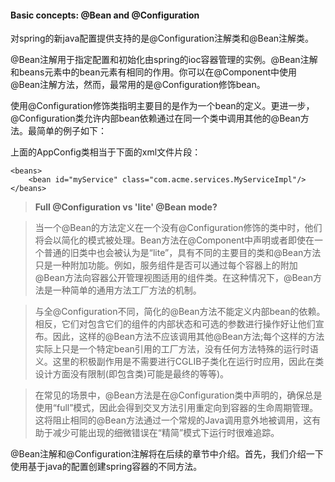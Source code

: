#### Basic concepts: @Bean and @Configuration

对spring的新java配置提供支持的是@Configuration注解类和@Bean注解类。

@Bean注解用于指定配置和初始化由spring的ioc容器管理的实例。@Bean注解和beans元素中的bean元素有相同的作用。你可以在@Component中使用@Bean注解方法，然而，最常用的是@Configuration修饰bean。

使用@Configuration修饰类指明主要目的是作为一个bean的定义。更进一步，@Configuration类允许内部bean依赖通过在同一个类中调用其他的@Bean方法。最简单的例子如下：

上面的AppConfig类相当于下面的xml文件片段：

```
<beans>
    <bean id="myService" class="com.acme.services.MyServiceImpl"/>
</beans>
```

>**Full @Configuration vs 'lite' @Bean mode?**

>当一个@Bean的方法定义在一个没有@Configuration修饰的类中时，他们将会以简化的模式被处理。Bean方法在@Component中声明或者即使在一个普通的旧类中也会被认为是“lite”，具有不同的主要目的类和@Bean方法只是一种附加功能。例如，服务组件是否可以通过每个容器上的附加@Bean方法向容器公开管理视图适用的组件类。在这种情况下，@Bean方法是一种简单的通用方法工厂方法的机制。

>与全@Configuration不同，简化的@Bean方法不能定义内部bean的依赖。相反，它们对包含它们的组件的内部状态和可选的参数进行操作好让他们宣布。因此，这样的@Bean方法不应该调用其他@Bean方法;每个这样的方法实际上只是一个特定bean引用的工厂方法，没有任何方法特殊的运行时语义。这里的积极副作用是不需要进行CGLIB子类化在运行时应用，因此在类设计方面没有限制(即包含类)可能是最终的等等)。

>在常见的场景中，@Bean方法是在@Configuration类中声明的，确保总是使用“full”模式，因此会得到交叉方法引用重定向到容器的生命周期管理。这将阻止相同的@Bean方法通过一个常规的Java调用意外地被调用，这有助于减少可能出现的细微错误在“精简”模式下运行时很难追踪。

@Bean注解和@Configuration注解将在后续的章节中介绍。首先，我们介绍一下使用基于java的配置创建spring容器的不同方法。




